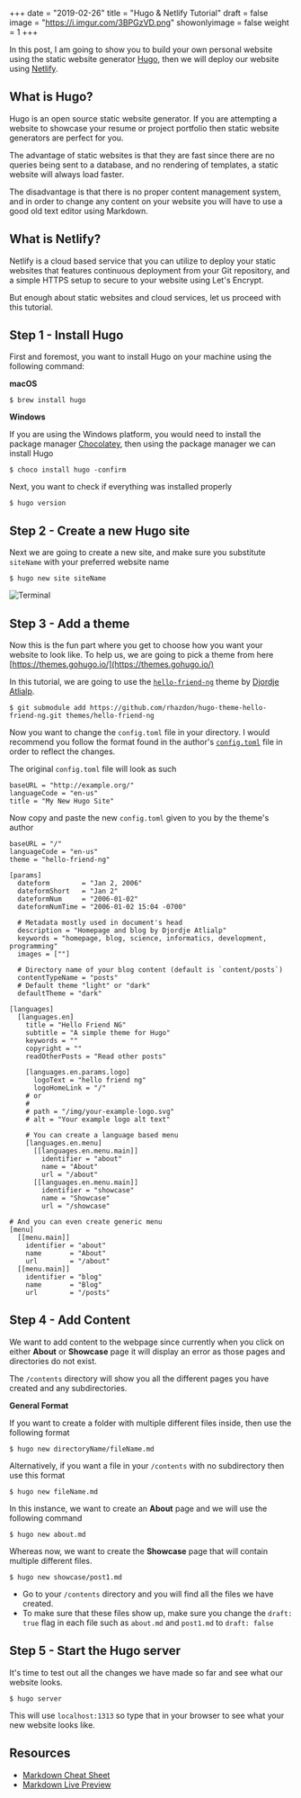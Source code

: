 +++
date = "2019-02-26"
title = "Hugo & Netlify Tutorial"
draft = false
image = "https://i.imgur.com/3BPGzVD.png"
showonlyimage = false
weight = 1
+++

In this post, I am going to show you to build your own personal website using the static website generator [Hugo](https://gohugo.io), then we will deploy our website using [Netlify](https://netlify.com).
<!--more-->

## What is Hugo?
Hugo is an open source static website generator. If you are attempting a website to showcase your resume or project portfolio then static website generators are perfect for you.

The advantage of static websites is that they are fast since there are no queries being sent to a database, and no rendering of templates, a static website will always load faster.

The disadvantage is that there is no proper content management system, and in order to change any content on your website you will have to use a good old text editor using Markdown.

## What is Netlify?

Netlify is a cloud based service that you can utilize to deploy your static websites that features continuous deployment from your Git repository, and a simple HTTPS setup to secure to your website using Let's Encrypt.

But enough about static websites and cloud services, let us proceed with this tutorial.

## Step 1 - Install Hugo
First and foremost, you want to install Hugo on your machine using the following command:

**macOS**

`$ brew install hugo`

**Windows**

If you are using the Windows platform, you would need to install the package manager [Chocolatey](https://chocolatey.org/), then using the package manager we can install Hugo

`$ choco install hugo -confirm`

Next, you want to check if everything was installed properly

`$ hugo version`

## Step 2 - Create a new Hugo site

Next we are going to create a new site, and make sure you substitute `siteName` with your preferred website name

`$ hugo new site siteName`

![Terminal](https://i.imgur.com/TLNCzel.png "Terminal")

## Step 3 - Add a theme

Now this is the fun part where you get to choose how you want your website to look like. To help us, we are going to pick a theme from here [https://themes.gohugo.io/](https://themes.gohugo.io/)

In this tutorial, we are going to use the [`hello-friend-ng`](https://themes.gohugo.io/hugo-theme-hello-friend-ng/) theme by [Djordje Atlialp](https://atlialp.com/).

`$ git submodule add https://github.com/rhazdon/hugo-theme-hello-friend-ng.git themes/hello-friend-ng`

Now you want to change the `config.toml` file in your directory. I would recommend you follow the format found in the author's [`config.toml`](https://themes.gohugo.io/hugo-theme-hello-friend-ng/#how-to-configure) file in order to reflect the changes.

The original `config.toml` file will look as such

    baseURL = "http://example.org/"
    languageCode = "en-us"
    title = "My New Hugo Site"

Now copy and paste the new `config.toml` given to you by the theme's author

    baseURL = "/"
    languageCode = "en-us"
    theme = "hello-friend-ng"
    
    [params]
      dateform        = "Jan 2, 2006"
      dateformShort   = "Jan 2"
      dateformNum     = "2006-01-02"
      dateformNumTime = "2006-01-02 15:04 -0700"

      # Metadata mostly used in document's head
      description = "Homepage and blog by Djordje Atlialp"
      keywords = "homepage, blog, science, informatics, development, programming"
      images = [""]

      # Directory name of your blog content (default is `content/posts`)
      contentTypeName = "posts"
      # Default theme "light" or "dark"
      defaultTheme = "dark"

    [languages]
      [languages.en]
        title = "Hello Friend NG"
        subtitle = "A simple theme for Hugo"
        keywords = ""
        copyright = ""
        readOtherPosts = "Read other posts"

        [languages.en.params.logo]
          logoText = "hello friend ng"
          logoHomeLink = "/"
        # or
        #
        # path = "/img/your-example-logo.svg"
        # alt = "Your example logo alt text"

    	# You can create a language based menu
        [languages.en.menu]
          [[languages.en.menu.main]]
            identifier = "about"
            name = "About"
            url = "/about"
          [[languages.en.menu.main]]
            identifier = "showcase"
            name = "Showcase"
            url = "/showcase"

    # And you can even create generic menu
    [menu]
      [[menu.main]]
        identifier = "about"
        name       = "About"
        url        = "/about"
      [[menu.main]]
        identifier = "blog"
        name       = "Blog"
        url        = "/posts"

## Step 4 - Add Content

We want to add content to the webpage since currently when you click on either **About** or **Showcase** page it will display an error as those pages and directories do not exist.

The `/contents` directory will show you all the different pages you have created and any subdirectories.

**General Format**

If you want to create a folder with multiple different files inside, then use the following format

`$ hugo new directoryName/fileName.md`

Alternatively, if you want a file in your `/contents` with no subdirectory then use this format

`$ hugo new fileName.md`

In this instance, we want to create an **About** page and we will use the following command

`$ hugo new about.md`

Whereas now, we want to create the **Showcase** page that will contain multiple different files.

`$ hugo new showcase/post1.md`

- Go to your `/contents` directory and you will find all the files we have created. 
- To make sure that these files show up, make sure you change the `draft: true` flag in each file such as `about.md` and `post1.md` to `draft: false`


## Step 5 - Start the Hugo server

It's time to test out all the changes we have made so far and see what our website looks. 

`$ hugo server`

This will use `localhost:1313` so type that in your browser to see what your new website looks like.

## Resources
- [Markdown Cheat Sheet](https://github.com/adam-p/markdown-here/wiki/Markdown-Cheatsheet)
- [Markdown Live Preview](https://markdownlivepreview.com)